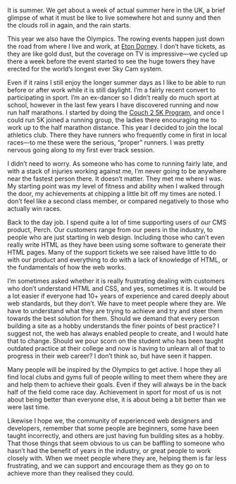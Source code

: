 

It is summer. We get about a week of actual summer here in the UK, a brief glimpse of what it must be like to
live somewhere hot and sunny and then the clouds roll in again, and the rain starts.

This year we also have the Olympics. The rowing events happen just down the road from where I live and work,
at [Eton Dorney](http://www.london2012.com/venue/eton-dorney/). I don’t have tickets, as they are like
gold dust, but the coverage on TV is impressive—we cycled up there a week before the event started to see
the huge towers they have erected for the world’s longest ever Sky Cam system.

Even if it rains I still enjoy the longer summer days as I like to be able to run before or after work while
it is still daylight. I’m a fairly recent convert to participating in sport. I’m an ex-dancer so I
didn’t really do much sport at school, however in the last few years I have discovered running and now
run half marathons. I started by doing the [Couch 2 5K Program](http://www.c25k.com/), and once I could run 5K
joined a running group, the ladies there encouraging me to work up to the half marathon distance. This year I
decided to join the local athletics club. There they have runners who frequently come in first in local
races—to me these were the serious, “proper” runners. I was pretty nervous going along to my
first ever track session.

I didn’t need to worry. As someone who has come to running fairly late, and with a stack of injuries
working against me, I’m never going to be anywhere near the fastest person there. It doesn’t
matter. They met me where I was. My starting point was my level of fitness and ability when I walked through
the door, my achievements at chipping a little bit off my times are noted. I don’t feel like a second
class member, or compared negatively to those who actually win races.

Back to the day job. I spend quite a lot of time supporting users of our CMS product, Perch. Our customers
range from our peers in the industry, to people who are just starting in web design. Including those who
can’t even really write HTML as they have been using some software to generate their HTML pages. Many of
the support tickets we see raised have little to do with our product and everything to do with a lack of
knowledge of HTML, or the fundamentals of how the web works.

I’m sometimes asked whether it is really frustrating dealing with customers who don’t understand
HTML and CSS, and yes, sometimes it is. It would be a lot easier if everyone had 10+ years of experience and
cared deeply about web standards, but they don’t. We have to meet people where they are. We have to
understand what they are trying to achieve and try and steer them towards the best solution for them. Should
we demand that every person building a site as a hobby understands the finer points of best practice? I
suggest not, the web has always enabled people to create, and I would hate that to change. Should we pour
scorn on the student who has been taught outdated practice at their college and now is having to unlearn all
of that to progress in their web career? I don’t think so, but have seen it happen.

Many people will be inspired by the Olympics to get active. I hope they all find local clubs and gyms full of
people willing to meet them where they are and help them to achieve their goals. Even if they will always be
in the back half of the field come race day. Achievement in sport for most of us is not about being better
than everyone else, it is about being a bit better than we were last time.

Likewise I hope we, the community of experienced web designers and developers, remember that some people are
beginners, some have been taught incorrectly, and others are just having fun building sites as a hobby. That
those things that seem obvious to us can be baffling to someone who hasn’t had the benefit of years in
the industry, or great people to work closely with. When we meet people where they are, helping them is far
less frustrating, and we can support and encourage them as they go on to achieve more than they realised they
could.